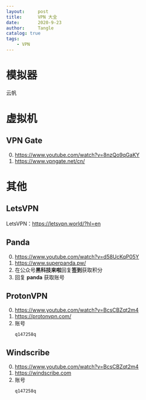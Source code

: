 ```yaml
---
layout:     post
title:      VPN 大全
date:       2020-9-23
author:     Tangle
catalog: true
tags:
    - VPN
---
```


# 模拟器

云帆

# 虚拟机

## VPN Gate

0. <https://www.youtube.com/watch?v=8nzQo9qGaKY>
0. <https://www.vpngate.net/cn/>

# 其他

## LetsVPN

LetsVPN：<https://letsvpn.world/?hl=en>

## Panda

0. <https://www.youtube.com/watch?v=d58UcKqP05Y> 
0. <https://www.superpanda.pw/>
0. 在公众号**黑科技来啦**回复**签到**获取积分
0. 回复 **panda** 获取账号

## ProtonVPN

0. <https://www.youtube.com/watch?v=BcsCBZqt2m4>
0. <https://protonvpn.com/>
0. 账号
    ```
    q147258q
    ```
    
## Windscribe

0. <https://www.youtube.com/watch?v=BcsCBZqt2m4>
0. <https://windscribe.com>
0. 账号
    ```
    q147258q
    ```
